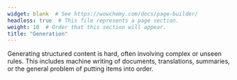 ```yaml
---
widget: blank  # See https://wowchemy.com/docs/page-builder/
headless: true  # This file represents a page section.
weight: 10  # Order that this section will appear.
title: "Generation"
---
```

Generating structured content is hard, often involving complex or unseen rules. This includes machine writing of documents, translations, summaries, or the general problem of putting items into order.